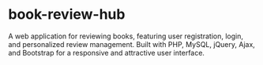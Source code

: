 # book-review-hub
A web application for reviewing books, featuring user registration, login, and personalized review management. Built with PHP, MySQL, jQuery, Ajax, and Bootstrap for a responsive and attractive user interface.

